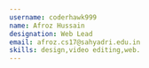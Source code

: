 ```yaml
---
username: coderhawk999
name: Afroz Hussain
designation: Web Lead
email: afroz.cs17@sahyadri.edu.in
skills: design,video editing,web.
---
```



